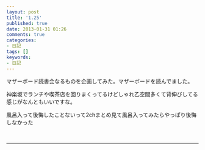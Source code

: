 ```yaml
---
layout: post
title: '1.25'
published: true
date: 2013-01-31 01:26
comments: true
categories:
- 日記
tags: []
keywords:
- 日記
---
```

マザーボード読書会なるものを企画してみた。マザーボードを読んでました。

神楽坂でランチや喫茶店を回りまくってるけどしゃれ乙空間多くて背伸びしてる感じがなんともいいですな。

風呂入って後悔したことないって2chまとめ見て風呂入ってみたらやっぱり後悔しなかった

&nbsp;

---

